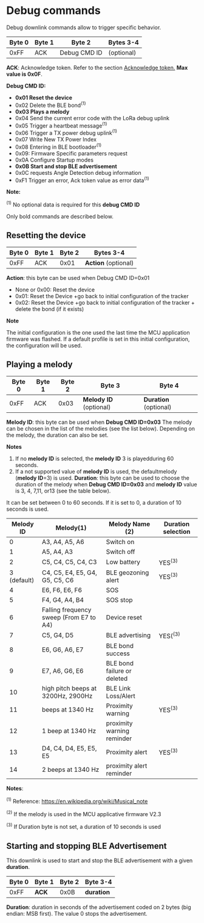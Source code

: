 # Debug commands

 Debug downlink commands allow to trigger specific behavior.

|  Byte 0 |  Byte 1 |  Byte 2   | Bytes 3-4 |
|-------------|-------------|---------------|----------------|
|  0xFF       |  ACK        |  Debug CMD ID |  (optional)    |

 **ACK**: Acknowledge token. Refer to the section [Acknowledge token.](../ack-token) **Max value is 0x0F**. 

**Debug CMD ID:**
-   **0x01 Reset the device**
-   0x02 Delete the BLE bond<sup>(1)</sup>
-   **0x03 Plays a melody**
-   0x04 Send the current error code with the LoRa debug uplink
-   0x05 Trigger a heartbeat message<sup>(1)</sup>
-   0x06 Trigger a TX power debug uplink<sup>(1)</sup>
-   0x07 Write New TX Power Index
-   0x08 Entering in BLE bootloader<sup>(1)</sup>
-   0x09: Firmware Specific parameters request
-   0x0A Configure Startup modes
-   **0x0B Start and stop BLE advertisement**
-   0x0C requests Angle Detection debug information
-   0xF1 Trigger an error, Ack token value as error data<sup>(1)</sup>

 **Note:**

 <sup>(1)</sup> No optional data is required for this **debug CMD ID**

 Only bold commands are described below.

## Resetting the device

|  **Byte 0** |  **Byte 1** |  **Byte 2**   |  **Bytes 3-4** |
|-------------|-------------|---------------|----------------|
|  0xFF       |  ACK        |  0x01         |**Action** (optional)    |

 **Action**: this byte can be used when Debug CMD ID=0x01
-   None or 0x00: Reset the device
-   0x01: Reset the Device +go back to initial configuration of the tracker
-   0x02: Reset the Device +go back to initial configuration of the tracker + delete the bond (if it exists)

**Note**

 The initial configuration is the one used the last time the MCU application firmware was flashed. If a default profile is set in this initial configuration, the configuration will be used.

## Playing a melody

|  **Byte 0** |  **Byte 1** |  **Byte 2**   |  **Byte 3** |  **Byte 4** |
|-------------|-------------|---------------|-------------|----------------|
|  0xFF       |  ACK        |  0x03         |**Melody ID** (optional)| **Duration** (optional) |

 **Melody ID**: this byte can be used when **Debug CMD ID=0x03** 
 The melody can be chosen in the list of the melodies (see the list below). 
 Depending on the melody, the duration can also be set.

**Notes**

1.  If no **melody ID** is selected, the **melody ID** 3 is playedduring 60 seconds.
2.  If a not supported value of **melody ID** is used, the defaultmelody (**melody ID**=3) is used.
 **Duration**: this byte can be used to choose the duration of the melody when **Debug CMD ID=0x03** and
 **melody ID** value is 3, 4, 7,11, or13 (see the table below).

 It can be set between 0 to 60 seconds. If it is set to 0, a duration of 10 seconds is used.

|  **Melody ID** |  **Melody(1)** |  **Melody Name (2)**   |  **Duration selection** |
|----------------|----------------|------------------------|-------------------------|
|  0          |  A3, A4, A5, A6           |Switch on                  ||
|  1          |  A5, A4, A3           |Switch off                  ||
|  2          |  C5, C4, C5, C4, C3       |Low battery                  |YES<sup>(3)</sup>|
|  3 (default)|C4, C5, E4, E5, G4, G5, C5, C6|BLE geozoning alert                  |YES<sup>(3)</sup>|
|  4         |E6, F6, E6, F6|SOS                 ||
|  5          |F4, G4, A4, B4|SOS stop                ||
|  6          |Falling frequency sweep (From E7 to A4)|Device reset||
|  7          |C5, G4, D5|BLE advertising|YES(<sup>(3)</sup>|
|  8         | E6, G6, A6, E7|BLE bond success||
|  9          |E7, A6, G6, E6|BLE bond failure or deleted||
|  10         |high pitch beeps at 3200Hz, 2900Hz|BLE Link Loss/Alert||
|  11          |beeps at 1340 Hz|Proximity warning|YES<sup>(3)</sup>|
|  12          |1 beep at 1340 Hz|proximity warning reminder||
|  13          |D4, C4, D4, E5, E5, E5|Proximity alert|YES<sup>(3)</sup>|
|  14          |2 beeps at 1340 Hz|proximity alert reminder||

**Notes**:

<sup>(1)</sup> Reference: https://en.wikipedia.org/wiki/Musical_note

<sup>(2)</sup> If the melody is used in the MCU applicative firmware V2.3

<sup>(3)</sup> If Duration byte is not set, a duration of 10 seconds is used

## Starting and stopping BLE Advertisement

 This downlink is used to start and stop the BLE advertisement with a given **duration**.

|  **Byte 0** |  **Byte 1** |  **Byte 2** |  **Byte 3-4** |
|-------------|-------------|-------------|---------------|
|  0xFF       |  **ACK**    |  0x0B       |  **duration** |

 **Duration**: duration in seconds of the advertisement coded on 2 bytes (big endian: MSB first). The value 0 stops the advertisement.
